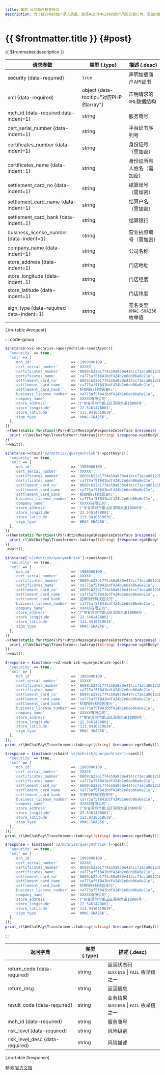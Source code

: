 ```yaml
---
title: 事前-风险商户核查接口
description: 为了提升特约商户录入质量，发现并及时中止特约商户风险交易行为，现面向银行服务商开放风险商户数据，支持银行在录入商户前提前核查商户风险、了解风险交易、并且将风险处理结果同步微信支付。用于服务商/银行准入商户时，根据身份证，银行卡号，营业执照等信息查询商户是否有风险。
---
```


# {{ $frontmatter.title }} {#post}

{{ $frontmatter.description }}

| 请求参数 | 类型 {.type} | 描述 {.desc}
| --- | --- | ---
| security {data-required} | `true` | 声明加载商户API证书
| xml {data-required} | object {data-tooltip="对应PHP的array"} | 声明请求的`XML`数据结构
| mch_id {data-required data-indent=1} | string | 服务商号
| cert_serial_number {data-indent=1} | string | 平台证书序列号
| certificates_number {data-indent=1} | string | 身份证号（需加密）
| certificates_name {data-indent=1} | string | 身份证所有人姓名（需加密）
| settlement_card_no {data-indent=1} | string | 结算账号（需加密）
| settlement_card_name {data-indent=1} | string | 结算户名（需加密）
| settlement_card_bank {data-indent=1} | string | 结算银行
| business_license_number {data-indent=1} | string | 营业执照编号（需加密）
| company_name {data-indent=1} | string | 公司名称
| store_address {data-indent=1} | string | 门店地址
| store_longitude {data-indent=1} | string | 门店经度
| store_latitude {data-indent=1} | string | 门店纬度
| sign_type {data-required data-indent=1} | string | 签名类型<br/>`HMAC-SHA256` 枚举值

{.im-table #request}

::: code-group

```php [异步纯链式]
$instance->v2->mchrisk->querymchrisk->postAsync([
  'security' => true,
  'xml' => [
    'mch_id'                  => '1900000109',
    'cert_serial_number'      => 'XXXXX',
    'certificates_number'     => '8609cb22e1774a50a930e414cc71eca06121bcd266335cda230d24a7886a8d9f',
    'certificates_name'       => 'ca775af5f841bdf424b2e6eb86a6e21e',
    'settlement_card_no'      => '8609cb22e1774a50a930e414cc71eca06121bcd266335cda230d24a7886a8d9f',
    'settlement_card_name'    => 'ca775af5f841bdf424b2e6eb86a6e21e',
    'settlement_card_bank'    => '招商银行科技园支行',
    'business_license_number' => 'ca775af5f841bdf424b2e6eb86a6e21e',
    'company_name'            => 'XXXXX有限公司',
    'store_address'           => '广东省深圳市南山区深南大道10000号',
    'store_longitude'         => '22.5461478801',
    'store_latitude'          => '113.9410519639',
    'sign_type'               => 'HMAC-SHA256',
  ],
])
->then(static function(\Psr\Http\Message\ResponseInterface $response) {
  print_r(\WeChatPay\Transformer::toArray((string) $response->getBody()));
})
->wait();
```

```php [异步声明式]
$instance->chain('v2/mchrisk/querymchrisk')->postAsync([
  'security' => true,
  'xml' => [
    'mch_id'                  => '1900000109',
    'cert_serial_number'      => 'XXXXX',
    'certificates_number'     => '8609cb22e1774a50a930e414cc71eca06121bcd266335cda230d24a7886a8d9f',
    'certificates_name'       => 'ca775af5f841bdf424b2e6eb86a6e21e',
    'settlement_card_no'      => '8609cb22e1774a50a930e414cc71eca06121bcd266335cda230d24a7886a8d9f',
    'settlement_card_name'    => 'ca775af5f841bdf424b2e6eb86a6e21e',
    'settlement_card_bank'    => '招商银行科技园支行',
    'business_license_number' => 'ca775af5f841bdf424b2e6eb86a6e21e',
    'company_name'            => 'XXXXX有限公司',
    'store_address'           => '广东省深圳市南山区深南大道10000号',
    'store_longitude'         => '22.5461478801',
    'store_latitude'          => '113.9410519639',
    'sign_type'               => 'HMAC-SHA256',
  ],
])
->then(static function(\Psr\Http\Message\ResponseInterface $response) {
  print_r(\WeChatPay\Transformer::toArray((string) $response->getBody()));
})
->wait();
```

```php [异步属性式]
$instance['v2/mchrisk/querymchrisk']->postAsync([
  'security' => true,
  'xml' => [
    'mch_id'                  => '1900000109',
    'cert_serial_number'      => 'XXXXX',
    'certificates_number'     => '8609cb22e1774a50a930e414cc71eca06121bcd266335cda230d24a7886a8d9f',
    'certificates_name'       => 'ca775af5f841bdf424b2e6eb86a6e21e',
    'settlement_card_no'      => '8609cb22e1774a50a930e414cc71eca06121bcd266335cda230d24a7886a8d9f',
    'settlement_card_name'    => 'ca775af5f841bdf424b2e6eb86a6e21e',
    'settlement_card_bank'    => '招商银行科技园支行',
    'business_license_number' => 'ca775af5f841bdf424b2e6eb86a6e21e',
    'company_name'            => 'XXXXX有限公司',
    'store_address'           => '广东省深圳市南山区深南大道10000号',
    'store_longitude'         => '22.5461478801',
    'store_latitude'          => '113.9410519639',
    'sign_type'               => 'HMAC-SHA256',
  ],
])
->then(static function(\Psr\Http\Message\ResponseInterface $response) {
  print_r(\WeChatPay\Transformer::toArray((string) $response->getBody()));
})
->wait();
```

```php [同步纯链式]
$response = $instance->v2->mchrisk->querymchrisk->post([
  'security' => true,
  'xml' => [
    'mch_id'                  => '1900000109',
    'cert_serial_number'      => 'XXXXX',
    'certificates_number'     => '8609cb22e1774a50a930e414cc71eca06121bcd266335cda230d24a7886a8d9f',
    'certificates_name'       => 'ca775af5f841bdf424b2e6eb86a6e21e',
    'settlement_card_no'      => '8609cb22e1774a50a930e414cc71eca06121bcd266335cda230d24a7886a8d9f',
    'settlement_card_name'    => 'ca775af5f841bdf424b2e6eb86a6e21e',
    'settlement_card_bank'    => '招商银行科技园支行',
    'business_license_number' => 'ca775af5f841bdf424b2e6eb86a6e21e',
    'company_name'            => 'XXXXX有限公司',
    'store_address'           => '广东省深圳市南山区深南大道10000号',
    'store_longitude'         => '22.5461478801',
    'store_latitude'          => '113.9410519639',
    'sign_type'               => 'HMAC-SHA256',
  ],
]);
print_r(\WeChatPay\Transformer::toArray((string) $response->getBody()));
```

```php [同步声明式]
$response = $instance->chain('v2/mchrisk/querymchrisk')->post([
  'security' => true,
  'xml' => [
    'mch_id'                  => '1900000109',
    'cert_serial_number'      => 'XXXXX',
    'certificates_number'     => '8609cb22e1774a50a930e414cc71eca06121bcd266335cda230d24a7886a8d9f',
    'certificates_name'       => 'ca775af5f841bdf424b2e6eb86a6e21e',
    'settlement_card_no'      => '8609cb22e1774a50a930e414cc71eca06121bcd266335cda230d24a7886a8d9f',
    'settlement_card_name'    => 'ca775af5f841bdf424b2e6eb86a6e21e',
    'settlement_card_bank'    => '招商银行科技园支行',
    'business_license_number' => 'ca775af5f841bdf424b2e6eb86a6e21e',
    'company_name'            => 'XXXXX有限公司',
    'store_address'           => '广东省深圳市南山区深南大道10000号',
    'store_longitude'         => '22.5461478801',
    'store_latitude'          => '113.9410519639',
    'sign_type'               => 'HMAC-SHA256',
  ],
]);
print_r(\WeChatPay\Transformer::toArray((string) $response->getBody()));
```

```php [同步属性式]
$response = $instance['v2/mchrisk/querymchrisk']->post([
  'security' => true,
  'xml' => [
    'mch_id'                  => '1900000109',
    'cert_serial_number'      => 'XXXXX',
    'certificates_number'     => '8609cb22e1774a50a930e414cc71eca06121bcd266335cda230d24a7886a8d9f',
    'certificates_name'       => 'ca775af5f841bdf424b2e6eb86a6e21e',
    'settlement_card_no'      => '8609cb22e1774a50a930e414cc71eca06121bcd266335cda230d24a7886a8d9f',
    'settlement_card_name'    => 'ca775af5f841bdf424b2e6eb86a6e21e',
    'settlement_card_bank'    => '招商银行科技园支行',
    'business_license_number' => 'ca775af5f841bdf424b2e6eb86a6e21e',
    'company_name'            => 'XXXXX有限公司',
    'store_address'           => '广东省深圳市南山区深南大道10000号',
    'store_longitude'         => '22.5461478801',
    'store_latitude'          => '113.9410519639',
    'sign_type'               => 'HMAC-SHA256',
  ],
]);
print_r(\WeChatPay\Transformer::toArray((string) $response->getBody()));
```

:::

| 返回字典 | 类型 {.type} | 描述 {.desc}
| --- | --- | ---
| return_code {data-required} | string | 返回状态码<br/>`SUCCESS` \| `FAIL` 枚举值之一
| return_msg | string | 返回信息
| result_code {data-required} | string | 业务结果<br/>`SUCCESS` \| `FAIL` 枚举值之一
| mch_id {data-required} | string | 服务商号
| risk_level {data-required} | string | 风险级别
| risk_level_desc {data-required} | string | 风险描述

{.im-table #response}

参阅 [官方文档](https://pay.weixin.qq.com/wiki/doc/api/mch_bank.php?chapter=9_291)
